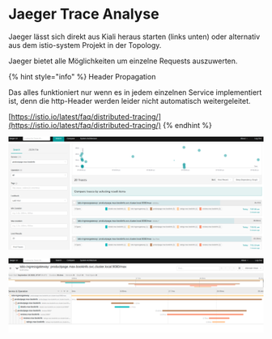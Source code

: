 # Jaeger Trace Analyse

Jaeger lässt sich direkt aus Kiali heraus starten \(links unten\) oder alternativ aus dem istio-system Projekt in der Topology.

Jaeger bietet alle Möglichkeiten um einzelne Requests auszuwerten.

{% hint style="info" %}
Header Propagation

Das alles funktioniert nur wenn es in jedem einzelnen Service implementiert ist, denn die http-Header werden leider nicht automatisch weitergeleitet.

[https://istio.io/latest/faq/distributed-tracing/](https://istio.io/latest/faq/distributed-tracing/)
{% endhint %}

![](../../../.gitbook/assets/image%20%28107%29.png)

![](../../../.gitbook/assets/image%20%28111%29.png)

